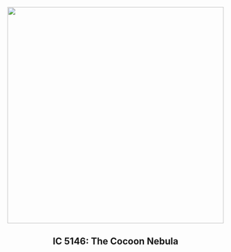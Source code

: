 
<p align="center"><img src="https://apod.nasa.gov/apod/image/2408/Cocoon_Ventura_960.jpg" width="500" height="500"></p>
<h2 align="center"> IC 5146: The Cocoon Nebula </h2>
